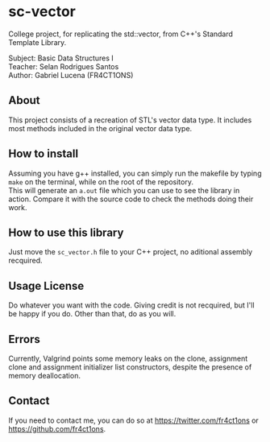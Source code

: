 # sc-vector
College project, for replicating the std::vector, from C++'s Standard Template Library.  

Subject: Basic Data Structures I  
Teacher: Selan Rodrigues Santos  
Author: Gabriel Lucena (FR4CT1ONS)

## About
This project consists of a recreation of STL's vector data type.  It includes most methods included in the original vector data type.  

## How to install
Assuming you have g++ installed, you can simply run the makefile by typing `make` on the terminal, while on the root of the repository.  
This will generate an `a.out` file which you can use to see the library in action. Compare it with the source code to check the methods doing their work.  

## How to use this library
Just move the `sc_vector.h` file to your C++ project, no aditional assembly recquired.  

## Usage License
Do whatever you want with the code. Giving credit is not recquired, but I'll be happy if you do. Other than that, do as you will.  

## Errors
Currently, Valgrind points some memory leaks on the clone, assignment clone and assignment initializer list constructors, despite the presence of memory deallocation.  

## Contact
If you need to contact me, you can do so at https://twitter.com/fr4ct1ons or https://github.com/fr4ct1ons.
